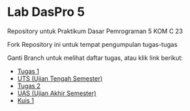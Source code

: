 # Lab DasPro 5
Repository untuk Praktikum Dasar Pemrograman 5 KOM C 23

Fork Repository ini untuk tempat pengumpulan tugas-tugas

Ganti Branch untuk melihat daftar tugas, atau klik link berikut:

* [Tugas 1](../../tree/tugas_1)
* [UTS (Ujian Tengah Semester)](../../tree/uts)
* [Tugas 2](../../tree/tugas_2)
* [UAS (Ujian Akhir Semester)](../../tree/uas)
* [Kuis 1](../../tree/kuis_1)
